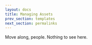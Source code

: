 ```yaml
---
layout: docs
title: Managing Assets
prev_section: templates
next_section: permalinks
---
```


Move along, people. Nothing to see here.
